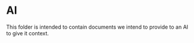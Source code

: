 # AI

This folder is intended to contain documents we intend to provide to an AI to give it context.
